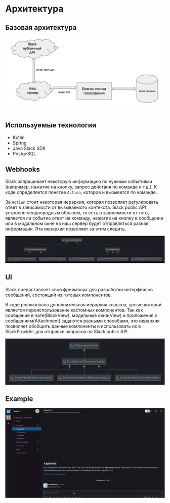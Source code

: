 # Архитектура

## Базовая архитектура

![](./resources/overall_archtecture.png)

## Используемые технологии

* Kotlin
* Spring
* Java Slack SDK
* PostgeSQL

## Webhooks

Slack запрашивает некоторую информацию по нужным событиями (например, нажатие на кнопку, запрос действия по команде и т.д.). К коде определяется понятие `Action`, которое и вызывется по команде.

За `Action` стоит некоторая иерархия, которая позволяет регулировать ответ в зависимости от вызываемого контекста.
Slack public API устроено неоднородным образом, то есть в зависимости от того, является ли событие ответ на команду, нажатие на кнопку в сообщении или в модальном окне на наш сервер будет отправляться разная информация. Эта иерархия позволяет за этим следить.

![](./resources/action-architecture.png)

## UI

Slack предоставляет свой фреймворк для разработки интерфейсов сообщений, состоящий из готовых компонентов.

В коде реализована дополнительная иерархия классов, целью которой является переиспользование кастомных компонентов. Так как сообщение в чате(BlockView), модальные окна(View) и приложения к сообщениям(Attachment) задаются разными способами, это иерархия позволяет обобщить данные компоненты и использовать их в SlackProvider для отправки запросов по Slack public API.

![](./resources/ui_archtecture.png)


## Example

![Basic example](./resources/example.gif)